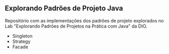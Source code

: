 ## Explorando Padrões de Projeto Java 

Repositório com as implementações dos padrões de projeto explorados no Lab "Explorando Padrões de Projetos na Prática com Java" da DIO.

- Singleton
- Strategy
- Facade
